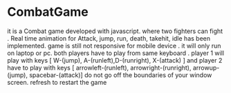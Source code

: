 # CombatGame
it is a Combat game developed with javascript. where two fighters can fight . Real time animation for Attack, jump, run, death, takehit, idle has been implemented.
game is still not responsive for mobile device . it will only run on laptop or pc.
both players have to play from same keyboard . player 1 will play with keys [ W-(jump), A-(runleft),D-(runright), X-(attack) ] and player 2 have to play with keys [ arrowleft-(runleft), arrowright-(runright), arrowup-(jump), spacebar-(attack)]
do not go off the boundaries of your window screen.
refresh to restart the game
